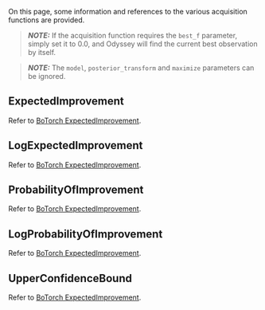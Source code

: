 On this page, some information and references to the various acquisition functions are provided. 

> **_NOTE:_**  If the acquisition function requires the `best_f` parameter, simply set it to 0.0, and Odyssey will find the current best observation by itself.

> **_NOTE:_** The `model`, `posterior_transform` and `maximize` parameters can be ignored.

## **ExpectedImprovement**
Refer to [BoTorch ExpectedImprovement](https://botorch.org/api/acquisition.html#botorch.acquisition.analytic.ExpectedImprovement). 


## **LogExpectedImprovement**
Refer to [BoTorch ExpectedImprovement](https://botorch.org/api/acquisition.html#botorch.acquisition.analytic.LogExpectedImprovement). 

## **ProbabilityOfImprovement**
Refer to [BoTorch ExpectedImprovement](https://botorch.org/api/acquisition.html#botorch.acquisition.analytic.ProbabilityOfImprovement). 

## **LogProbabilityOfImprovement**
Refer to [BoTorch ExpectedImprovement](https://botorch.org/api/acquisition.html#botorch.acquisition.analytic.LogProbabilityOfImprovement). 

## **UpperConfidenceBound**
Refer to [BoTorch ExpectedImprovement](https://botorch.org/api/acquisition.html#botorch.acquisition.analytic.UpperConfidenceBound). 